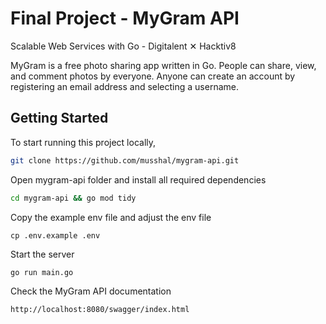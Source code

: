 # Final Project - MyGram API

Scalable Web Services with Go - Digitalent ✕ Hacktiv8

MyGram is a free photo sharing app written in Go. People can share, view, and comment photos by everyone. Anyone can create an account by registering an email address and selecting a username.

## Getting Started

To start running this project locally,

```bash
git clone https://github.com/musshal/mygram-api.git
```

Open mygram-api folder and install all required dependencies

```bash
cd mygram-api && go mod tidy
```

Copy the example env file and adjust the env file

```
cp .env.example .env
```

Start the server


```bash
go run main.go
```

Check the MyGram API documentation

```html
http://localhost:8080/swagger/index.html
```